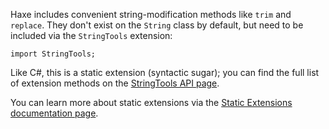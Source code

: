 Haxe includes convenient string-modification methods like `trim` and `replace`. They don't exist on the `String` class by default, but need to be included via the `StringTools` extension:

```
import StringTools;
```

Like C#, this is a static extension (syntactic sugar); you can find the full list of extension methods on the [StringTools API page](http://api.haxe.org/StringTools.html).

You can learn more about static extensions via the [Static Extensions documentation page](http://haxe.org/manual/lf-static-extension.html).